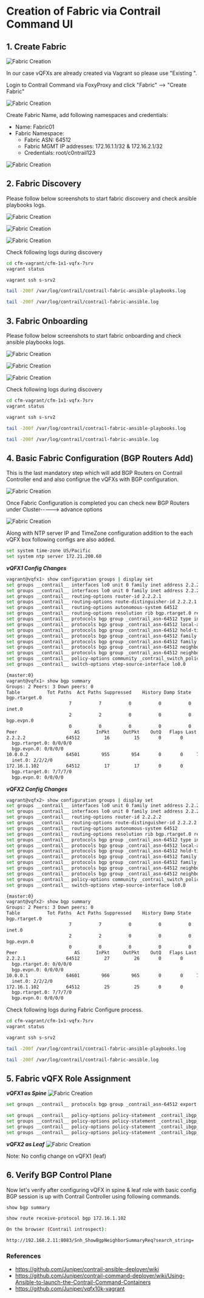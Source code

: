 # Creation of Fabric via Contrail Command UI


## 1. Create Fabric

![Fabric Creation](images/Fabric-Creation-Steps.png)

In our case vQFXs are already created via Vagrant so please use "Existing ".

Login to Contrail Command via FoxyProxy and click "Fabric" --> "Create Fabric"

![Fabric Creation](images/Fabric-Creation-01.png)

Create Fabric Name, add following namespaces and credentials:

* Name: Fabric01
* Fabric Namespace:
  * Fabric ASN: 64512
  * Fabric MGMT IP addresses: 172.16.1.1/32 & 172.16.2.1/32
  * Credentials: root/c0ntrail123

![Fabric Creation](images/Fabric-Creation-02.png)


## 2. Fabric Discovery

Please follow below screenshots to start fabric discovery and check ansible playbooks logs.

![Fabric Creation](images/Fabric-Discovery-Start-01.png)

![Fabric Creation](images/Fabric-Discovery-Start-02.png)

![Fabric Creation](images/Fabric-Discovery-Complete.png)

Check following logs during discovery

```bash
cd cfm-vagrant/cfm-1x1-vqfx-7srv
vagrant status

vagrant ssh s-srv2

tail -200f /var/log/contrail/contrail-fabric-ansible-playbooks.log

tail -200f /var/log/contrail/contrail-fabric-ansible.log
 ```

## 3. Fabric Onboarding

Please follow below screenshots to start fabric onboarding and check ansible playbooks logs.

![Fabric Creation](images/Fabric-Onboarding-Start.png)

![Fabric Creation](images/Fabric-Onboarding-Complete-01.png)

![Fabric Creation](images/Fabric-Onboarding-Complete-02.png)

Check following logs during discovery

```bash
cd cfm-vagrant/cfm-1x1-vqfx-7srv
vagrant status

vagrant ssh s-srv2

tail -200f /var/log/contrail/contrail-fabric-ansible-playbooks.log

tail -200f /var/log/contrail/contrail-fabric-ansible.log
 ```

## 4. Basic Fabric Configuration (BGP Routers Add)

This is the last mandatory step which will add BGP Routers on Contrail Controller end and also configrue the vQFXs with BGP configuration.

![Fabric Creation](images/Fabric-Configure-01.png)

Once Fabric Configuration is completed you can check new BGP Routers under Cluster-----> advance options

![Fabric Creation](images/Fabric-Configure-02.png)

Along with NTP server IP and TimeZone configuration addition to the each vQFX box following configs are also added.

```bash
set system time-zone US/Pacific
set system ntp server 172.21.200.60
 ```

***vQFX1 Config Changes***
```bash
vagrant@vqfx1> show configuration groups | display set    
set groups __contrail__ interfaces lo0 unit 0 family inet address 2.2.2.1/32 primary
set groups __contrail__ interfaces lo0 unit 0 family inet address 2.2.2.1/32 preferred
set groups __contrail__ routing-options router-id 2.2.2.1
set groups __contrail__ routing-options route-distinguisher-id 2.2.2.1
set groups __contrail__ routing-options autonomous-system 64512
set groups __contrail__ routing-options resolution rib bgp.rtarget.0 resolution-ribs inet.0
set groups __contrail__ protocols bgp group _contrail_asn-64512 type internal
set groups __contrail__ protocols bgp group _contrail_asn-64512 local-address 2.2.2.1
set groups __contrail__ protocols bgp group _contrail_asn-64512 hold-time 90
set groups __contrail__ protocols bgp group _contrail_asn-64512 family evpn signaling
set groups __contrail__ protocols bgp group _contrail_asn-64512 family route-target
set groups __contrail__ protocols bgp group _contrail_asn-64512 neighbor 172.16.1.102 peer-as 64512
set groups __contrail__ protocols bgp group _contrail_asn-64512 neighbor 2.2.2.2 peer-as 64512
set groups __contrail__ policy-options community _contrail_switch_policy_ members target:64512:1
set groups __contrail__ switch-options vtep-source-interface lo0.0

{master:0}
vagrant@vqfx1> show bgp summary 
Groups: 2 Peers: 3 Down peers: 0
Table          Tot Paths  Act Paths Suppressed    History Damp State    Pending
bgp.rtarget.0        
                       7          7          0          0          0          0
inet.0               
                       2          2          0          0          0          0
bgp.evpn.0           
                       0          0          0          0          0          0
Peer                     AS      InPkt     OutPkt    OutQ   Flaps Last Up/Dwn State|#Active/Received/Accepted/Damped...
2.2.2.2               64512         16         15       0       0        5:55 Establ
  bgp.rtarget.0: 0/0/0/0
  bgp.evpn.0: 0/0/0/0
10.0.0.2              64501        955        954       0       0     7:07:09 Establ
  inet.0: 2/2/2/0
172.16.1.102          64512         17         17       0       0        6:46 Establ
  bgp.rtarget.0: 7/7/7/0
  bgp.evpn.0: 0/0/0/0
 ```

***vQFX2 Config Changes***
```bash
vagrant@vqfx2> show configuration groups | display set 
set groups __contrail__ interfaces lo0 unit 0 family inet address 2.2.2.2/32 primary
set groups __contrail__ interfaces lo0 unit 0 family inet address 2.2.2.2/32 preferred
set groups __contrail__ routing-options router-id 2.2.2.2
set groups __contrail__ routing-options route-distinguisher-id 2.2.2.2
set groups __contrail__ routing-options autonomous-system 64512
set groups __contrail__ routing-options resolution rib bgp.rtarget.0 resolution-ribs inet.0
set groups __contrail__ protocols bgp group _contrail_asn-64512 type internal
set groups __contrail__ protocols bgp group _contrail_asn-64512 local-address 2.2.2.2
set groups __contrail__ protocols bgp group _contrail_asn-64512 hold-time 90
set groups __contrail__ protocols bgp group _contrail_asn-64512 family evpn signaling
set groups __contrail__ protocols bgp group _contrail_asn-64512 family route-target
set groups __contrail__ protocols bgp group _contrail_asn-64512 neighbor 172.16.1.102 peer-as 64512
set groups __contrail__ protocols bgp group _contrail_asn-64512 neighbor 2.2.2.1 peer-as 64512
set groups __contrail__ policy-options community _contrail_switch_policy_ members target:64512:1
set groups __contrail__ switch-options vtep-source-interface lo0.0

{master:0}
vagrant@vqfx2> show bgp summary 
Groups: 2 Peers: 3 Down peers: 0
Table          Tot Paths  Act Paths Suppressed    History Damp State    Pending
bgp.rtarget.0        
                       7          7          0          0          0          0
inet.0               
                       2          2          0          0          0          0
bgp.evpn.0           
                       0          0          0          0          0          0
Peer                     AS      InPkt     OutPkt    OutQ   Flaps Last Up/Dwn State|#Active/Received/Accepted/Damped...
2.2.2.1               64512         27         26       0       0       10:50 Establ
  bgp.rtarget.0: 0/0/0/0
  bgp.evpn.0: 0/0/0/0
10.0.0.1              64601        966        965       0       0     7:12:05 Establ
  inet.0: 2/2/2/0
172.16.1.102          64512         25         25       0       0       10:49 Establ
  bgp.rtarget.0: 7/7/7/0
  bgp.evpn.0: 0/0/0/0
 ```

Check following logs during Fabric Configure process.

```bash
cd cfm-vagrant/cfm-1x1-vqfx-7srv
vagrant status

vagrant ssh s-srv2

tail -200f /var/log/contrail/contrail-fabric-ansible-playbooks.log

tail -200f /var/log/contrail/contrail-fabric-ansible.log
 ```

## 5. Fabric vQFX Role Assignment

***vQFX1 as Spine***
![Fabric Creation](images/Fabric-vqfx1-spine.png)

```bash
set groups __contrail__ protocols bgp group _contrail_asn-64512 export _contrail_ibgp_export_policy

set groups __contrail__ policy-options policy-statement _contrail_ibgp_export_policy term inet-vpn from family inet-vpn
set groups __contrail__ policy-options policy-statement _contrail_ibgp_export_policy term inet-vpn then next-hop self
set groups __contrail__ policy-options policy-statement _contrail_ibgp_export_policy term inet6-vpn from family inet6-vpn
set groups __contrail__ policy-options policy-statement _contrail_ibgp_export_policy term inet6-vpn then next-hop self

 ```

***vQFX2 as Leaf***
![Fabric Creation](images/Fabric-vqfx2-leaf.png)

Note: No config change on vQFX1 (leaf)


## 6. Verify BGP Control Plane

Now let's verify after configuring vQFX in spine & leaf role with basic config BGP session is up with Contrail Controller using following commands.

```bash
show bgp summary

show route receive-protocol bgp 172.16.1.102

On the browser (Contrail introspect):

http://192.168.2.11:8083/Snh_ShowBgpNeighborSummaryReq?search_string=

 ```

### References

* <https://github.com/Juniper/contrail-ansible-deployer/wiki>
* https://github.com/Juniper/contrail-command-deployer/wiki/Using-Ansible-to-launch-the-Contrail-Command-Containers
* <https://github.com/Juniper/vqfx10k-vagrant>